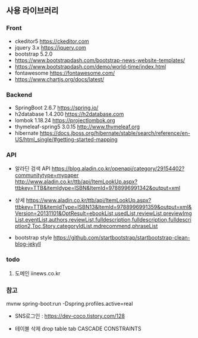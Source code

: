 
## 사용 라이브러리

### Front

- ckeditor5 https://ckeditor.com
- jquery 3.x https://jquery.com
- bootstrap 5.2.0 
- https://www.bootstrapdash.com/bootstrap-news-website-templates/
- https://www.bootstrapdash.com/demo/world-time/index.html
- fontawesome https://fontawesome.com/
- https://www.chartjs.org/docs/latest/

### Backend

- SpringBoot  2.6.7 https://spring.io/
- h2database 1.4.200 https://h2database.com
- lombok 1.18.24 https://projectlombok.org
- thymeleaf-spring5 3.0.15 http://www.thymeleaf.org
- hibernate https://docs.jboss.org/hibernate/stable/search/reference/en-US/html_single/#getting-started-mapping

### API

- 알라딘 검색 API
https://blog.aladin.co.kr/openapi/category/29154402?communitytype=mypaper
http://www.aladin.co.kr/ttb/api/ItemLookUp.aspx?ttbkey=TTB&itemIdype=ISBN&ItemId=9788996991342&output=xml

- 상세
https://www.aladin.co.kr/ttb/api/ItemLookUp.aspx?ttbkey=TTB&itemIdType=ISBN13&ItemId=9788996991359&output=xml&Version=20131101&OptResult=ebookList,usedList,reviewList,previewImgList,eventList,authors,reviewList,fulldescription,fulldescription,fulldescription2,Toc,Story,categoryIdList,mdrecommend,phraseList

- bootstrap style https://github.com/startbootstrap/startbootstrap-clean-blog-jekyll

### todo

1. 도메인 iinews.co.kr

### 참고

mvnw spring-boot:run -Dspring.profiles.active=real

- SNS로그인 : https://dev-coco.tistory.com/128

- 테이블 삭제
drop table tab CASCADE CONSTRAINTS
